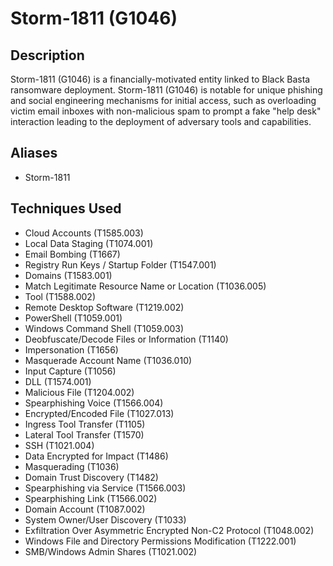 # Storm-1811 (G1046)

## Description
Storm-1811 (G1046) is a financially-motivated entity linked to Black Basta ransomware deployment. Storm-1811 (G1046) is notable for unique phishing and social engineering mechanisms for initial access, such as overloading victim email inboxes with non-malicious spam to prompt a fake "help desk" interaction leading to the deployment of adversary tools and capabilities.

## Aliases
- Storm-1811

## Techniques Used
- Cloud Accounts (T1585.003)
- Local Data Staging (T1074.001)
- Email Bombing (T1667)
- Registry Run Keys / Startup Folder (T1547.001)
- Domains (T1583.001)
- Match Legitimate Resource Name or Location (T1036.005)
- Tool (T1588.002)
- Remote Desktop Software (T1219.002)
- PowerShell (T1059.001)
- Windows Command Shell (T1059.003)
- Deobfuscate/Decode Files or Information (T1140)
- Impersonation (T1656)
- Masquerade Account Name (T1036.010)
- Input Capture (T1056)
- DLL (T1574.001)
- Malicious File (T1204.002)
- Spearphishing Voice (T1566.004)
- Encrypted/Encoded File (T1027.013)
- Ingress Tool Transfer (T1105)
- Lateral Tool Transfer (T1570)
- SSH (T1021.004)
- Data Encrypted for Impact (T1486)
- Masquerading (T1036)
- Domain Trust Discovery (T1482)
- Spearphishing via Service (T1566.003)
- Spearphishing Link (T1566.002)
- Domain Account (T1087.002)
- System Owner/User Discovery (T1033)
- Exfiltration Over Asymmetric Encrypted Non-C2 Protocol (T1048.002)
- Windows File and Directory Permissions Modification (T1222.001)
- SMB/Windows Admin Shares (T1021.002)
